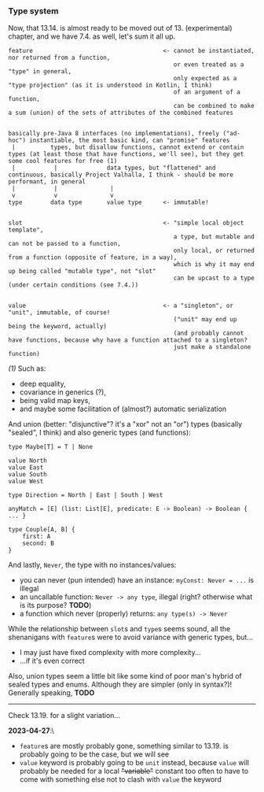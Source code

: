 ### Type system

Now, that 13.14. is almost ready to be moved out of 13. (experimental) chapter, and we have 7.4. as well, let's sum it all up.

```
feature                                     <- cannot be instantiated, nor returned from a function,
                                               or even treated as a "type" in general,
                                               only expected as a "type projection" (as it is understood in Kotlin, I think)
                                               of an argument of a function,
                                               can be combined to make a sum (union) of the sets of attributes of the combined features


basically pre-Java 8 interfaces (no implementations), freely ("ad-hoc") instantiable, the most basic kind, can "promise" features
 |          types, but disallow functions, cannot extend or contain types (at least those that have functions, we'll see), but they get some cool features for free (1)
 |           |              data types, but "flattened" and continuous, basically Project Valhalla, I think - should be more performant, in general
 |           |               |
 v           v               v
type        data type       value type      <- immutable!


slot                                        <- "simple local object template",
                                               a type, but mutable and can not be passed to a function,
                                               only local, or returned from a function (opposite of feature, in a way),
                                               which is why it may end up being called "mutable type", not "slot"
                                               can be upcast to a type (under certain conditions (see 7.4.))


value                                       <- a "singleton", or "unit", immutable, of course!
                                               ("unit" may end up being the keyword, actually)
                                               (and probably cannot have functions, because why have a function attached to a singleton?
                                               just make a standalone function)
```

_(1)_ Such as:
- deep equality,
- covariance in generics (?),
- being valid map keys,
- and maybe some facilitation of (almost?) automatic serialization

And union (better: "disjunctive"? it's a "xor" not an "or") types (basically "sealed", I think) and also generic types (and functions):

```
type Maybe[T] = T | None

value North
value East
value South
value West

type Direction = North | East | South | West

anyMatch = [E] (list: List[E], predicate: E -> Boolean) -> Boolean { ... }

type Couple[A, B] {
    first: A
    second: B
}
```

And lastly, `Never`, the type with no instances/values:
- you can never (pun intended) have an instance: `myConst: Never = ...` is illegal
- an uncallable function: `Never -> any type`, illegal (right? otherwise what is its purpose? **TODO**)
- a function which never (properly) returns: `any type(s) -> Never`

While the relationship between `slot`s and `type`s seems sound,
all the shenanigans with `feature`s were to avoid variance with generic types, but...
- I may just have fixed complexity with more complexity...
- ...if it's even correct

Also, union types seem a little bit like some kind of poor man's hybrid of sealed types and enums. Although they are simpler (only in syntax?)!\
Generally speaking, **TODO**

----

Check 13.19. for a slight variation...

**2023-04-27**:\
- `feature`s are mostly probably gone, something similar to 13.19. is probably going to be the case, but we will see
- `value` keyword is probably going to be `unit` instead, because `value` will probably be needed
for a local ~~"variable"~~ constant too often to have to come with something else not to clash with `value` the keyword